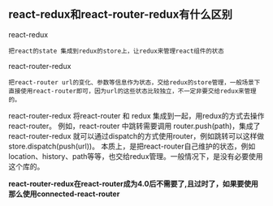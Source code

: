 ## react-redux和react-router-redux有什么区别

react-redux
```
把react的state 集成到redux的store上，让redux来管理react组件的状态
```

react-router-redux
```
把react-router url的变化、参数等信息作为状态，交给redux的store管理，一般场景下直接使用react-router即可，因为url的这些状态比较独立，不一定非要交给redux来管理的。
```

react-router-redux 将react-router 和 redux 集成到一起，用redux的方式去操作react-router。
例如，react-router 中跳转需要调用 router.push(path)，集成了react-router-redux 就可以通过dispatch的方式使用router，例如跳转可以这样做 store.dispatch(push(url))。
本质上，是把react-router自己维护的状态，例如location、history、path等等，也交给redux管理。一般情况下，是没有必要使用这个库的。

**react-router-redux在react-router成为4.0后不需要了,且过时了，如果要使用那么使用connected-react-router**